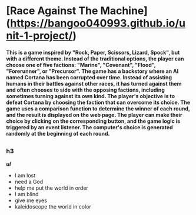 # [Race Against The Machine] (https://bangoo040993.github.io/unit-1-project/)
#### This is a game inspired by "Rock, Paper, Scissors, Lizard, Spock", but with a different theme. Instead of the traditional options, the player can choose one of five factions: "Marine", "Covenant", "Flood", "Forerunner", or "Precursor". The game has a backstory where an AI named Cortana has been corrupted over time. Instead of assisting humans in their battles against other races, it has turned against them and often chooses to side with the opposing factions, including sometimes turning against its own kind. The player's objective is to defeat Cortana by choosing the faction that can overcome its choice. The game uses a comparison function to determine the winner of each round, and the result is displayed on the web page. The player can make their choice by clicking on the corresponding button, and the game logic is triggered by an event listener. The computer's choice is generated randomly at the beginning of each round.





##
### h3 
***ul***
- I am lost 
- need a God
- help me put the world in order
- I am blind 
- give me eyes
- kaleidoscope the world in color


